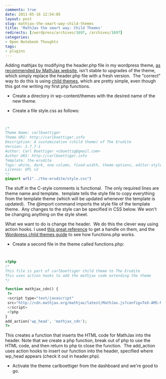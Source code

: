 ```yaml
---
comments: true
date: 2011-05-16 12:54:05
layout: post
slug: mathjax-the-smart-way-child-themes
title: 'MathJax the smart way: Child Themes'
redirects: [/wordpress/archives/1697, /archives/1697]
categories:
- Open Notebook Thoughts
tags:
- plugins
---
```


Adding mathjax by modifying the header.php file in my wordpress theme, [as recommended by MathJax website](http://www.mathjax.org/docs/1.1/platforms/wordpress.html), isn't stable to upgrades of the theme, which simply replace the header.php file with a fresh version.  The "correct" way to do this is using [child themes,](http://codex.wordpress.org/Child_Themes) which are pretty simple, even though this got me writing my first php functions.



	
  * Create a directory in wp-content/themes with the desired name of the new theme.

	
  * Create a file style.css as follows:



```css


/*
Theme Name: carlboettiger
Theme URI: http://carlboettiger.info
Description: A customization (child theme) of The Erudite
Version: 2.7.7-1
Author: Carl Boettiger <cboettig@gmail.com>
Author URI: http://carlboettiger.info
Template: the-erudite
Tags: white, dark, one-column, fixed-width, theme-options, editor-style, translation-ready, custom-menu
License: GPL v2
*/
@import url("../the-erudite/style.css")

```


The stuff in the C-style comments is functional.  The only required lines are theme name and template.  template tells the style file to copy everything from the template theme (which will be updated whenever the template is updated).  The @import command imports the style file of the template theme.  Any changes to the style can be specified in CSS below. We won't be changing anything on the style sheet.

What we want to do is change the header.  We do this the clever way using action hooks. I used [this great reference](http://themeshaper.com/2009/05/25/action-hooks-wordpress-child-themes/) to get a handle on them, and the [Wordpress child themes guide](http://codex.wordpress.org/Child_Themes) to see how functions.php works.



	
  * Create a second file in the theme called functions.php:



```php


<?php
/*
This file is part of carlboettiger child theme to The Erudite
This uses action hooks to add the mathjax code extending the theme
*/

function mathjax_cdn() {
 ?>
 <script type="text/javascript"
 src="http://cdn.mathjax.org/mathjax/latest/MathJax.js?config=TeX-AMS-MML_HTMLorMML">
 </script>
 <?php
}
add_action('wp_head', 'mathjax_cdn');
?>


```


This creates a function that inserts the HTML code for MathJax into the header. Note that we create a php function, break out of php to use the HTML code, and then return to php to close the function.  The add_action uses action hooks to insert our function into the header, specified where wp_head appears (check it out in header.php).

	
  * Activate the theme carlboettiger from the dashboard and we're good to go.


